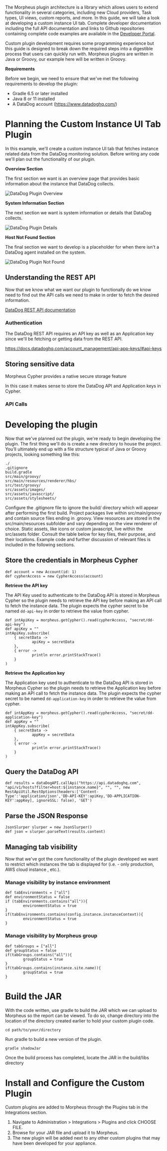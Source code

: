 The Morpheus plugin architecture is a library which allows users to extend functionality in several categories, including new Cloud providers, Task types, UI views, custom reports, and more. In this guide, we will take a look at developing a custom instance UI tab. Complete developer documentation including the full API documentation and links to Github repositories containing complete code examples are available in the [Developer Portal](https:/developer.morpheusdata.com).

Custom plugin development requires some programming experience but this guide is designed to break down the required steps into a digestible process that users can quickly run with. Morpheus plugins are written in Java or Groovy, our example here will be written in Groovy. 


**Requirements**

Before we begin, we need to ensure that we've met the following requirements to develop the plugin:

* Gradle 6.5 or later installed
* Java 8 or 11 installed
* A DataDog account (https://www.datadoghq.com/)

# Planning the Custom Instance UI Tab Plugin

In this example, we'll create a custom instance UI tab that fetches instance related data from the DataDog monitoring solution. Before writing any code we'll plan out the functionality of our plugin.


**Overview Section**

The first section we want is an overview page that provides basic information about the instance that DataDog collects.

![DataDog Plugin Overview](/_images/DataDog-Plugin-Overview.png)

**System Information Section**

The next section we want is system information or details that DataDog collects. 

![DataDog Plugin Details](/_images/DataDog-Plugin-Details.png)

**Host Not Found Section**

The final section we want to develop is a placeholder for when there isn't a DataDog agent installed on the system.

![DataDog Plugin Not Found](/_images/DataDog-Plugin-Not-Found.png)


## Understanding the REST API

Now that we know what we want our plugin to functionally do we know need to find out the API calls we need to make in order to fetch the desired information.

[DataDog REST API documentation](https://docs.datadoghq.com/api/latest/)

### Authentication

The DataDog REST API requires an API key as well as an Application key since we'll be fetching or getting data from the REST API.

https://docs.datadoghq.com/account_management/api-app-keys/#api-keys

## Storing sensitive data

Morpheus Cypher provides a native secure storage feature

In this case it makes sense to store the DataDog API and Application keys in Cypher.


### API Calls


# Developing the plugin

Now that we've planned out the plugin, we're ready to begin developing the plugin. The first thing we'll do is create a new directory to house the project. You’ll ultimately end up with a file structure typical of Java or Groovy projects, looking something like this:

```
./
.gitignore
build.gradle
src/main/groovy/
src/main/resources/renderer/hbs/
src/test/groovy/
src/assets/images/
src/assets/javascript/
src/assets/stylesheets/
```

Configure the .gitignore file to ignore the build/ directory which will appear after performing the first build. Project packages live within src/main/groovy and contain source files ending in .groovy. View resources are stored in the src/main/resources subfolder and vary depending on the view renderer of choice. Static assets, like icons or custom javascript, live within the src/assets folder. Consult the table below for key files, their purpose, and their locations. Example code and further discussion of relevant files is included in the following sections.

## Store the credentials in Morpheus Cypher

```
def account = new Account(id: 1)
def cypherAccess = new CypherAccess(account)
```

**Retrieve the API key**

The API Key used to authenticate to the DataDog API is stored in Morpheus Cypher so the plugin needs to retrieve the API key before making an API call to fetch the instance data. The plugin expects the cypher secret to be named `dd-api-key` in order to retrieve the value from cypher.

```
def intApiKey = morpheus.getCypher().read(cypherAccess, "secret/dd-api-key")
def apiKey = ""
intApiKey.subscribe(
    { secretData -> 
            apiKey = secretData
    },
    { error ->
            println error.printStackTrace()
    }
)
```

**Retrieve the Application key**

The Application key used to authenticate to the DataDog API is stored in Morpheus Cypher so the plugin needs to retrieve the Application key before making an API call to fetch the instance data. The plugin expects the cypher secret to be named `dd-application-key` in order to retrieve the value from cypher.

```
def intAppKey = morpheus.getCypher().read(cypherAccess, "secret/dd-application-key")
def appKey = ""
intAppKey.subscribe(
    { secretData -> 
            appKey = secretData
    },
    { error ->
            println error.printStackTrace()
    }
)
```

## Query the DataDog API

```
def results = dataDogAPI.callApi("https://api.datadoghq.com", "api/v1/hosts?filter=host:${instance.name}", "", "", new RestApiUtil.RestOptions(headers:['Content-Type':'application/json','DD-API-KEY':apiKey,'DD-APPLICATION-KEY':appKey], ignoreSSL: false), 'GET')
```

## Parse the JSON Response

```
JsonSlurper slurper = new JsonSlurper()
def json = slurper.parseText(results.content)
```


## Managing tab visibility

Now that we've got the core functionality of the plugin developed we want to restrict which instances the tab is displayed for (i.e. - only production, AWS cloud instance , etc.).

### Manage visibility by instance environment

```
def tabEnvironments = ["all"]
def environmentStatus = false
if (tabEnvironments.contains("all")){
        environmentStatus = true
} 
if(tabEnvironments.contains(config.instance.instanceContext)){
        environmentStatus = true
}
```

### Manage visibility by Morpheus group

```
def tabGroups = ["all"]
def groupStatus = false
if(tabGroups.contains("all")){
        groupStatus = true
}
if(tabGroups.contains(instance.site.name)){
        groupStatus = true
}
```



# Build the JAR
With the code written, use gradle to build the JAR which we can upload to Morpheus so the report can be viewed. To do so, change directory into the location of the directory created earlier to hold your custom plugin code.

```
cd path/to/your/directory
```

Run gradle to build a new version of the plugin.

```
gradle shadowJar
```

Once the build process has completed, locate the JAR in the build/libs directory

# Install and Configure  the Custom Plugin
Custom plugins are added to Morpheus through the Plugins tab in the Integrations section.

1. Navigate to Administration > Integrations > Plugins and click CHOOSE FILE. 
2. Browse for your JAR file and upload it to Morpheus. 
3. The new plugin will be added next to any other custom plugins that may have been developed for your appliance.

